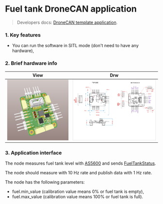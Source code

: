 # Fuel tank DroneCAN application

> Developers docs: [DroneCAN template application](https://github.com/RaccoonlabDev/mini_v2_node/wiki/dronecan).

### 1. Key features

- You can run the software in SITL mode (don't need to have any hardware),

### 2. Brief hardware info

| View | Drw |
| ---- | ------ |
| <img src="assets/view.png" alt="drawing" height="200"> | <img src="assets/drw.png" alt="drawing" height="200"> |

### 3. Application interface

The node measures fuel tank level with [AS5600](https://github.com/ZilantRobotics/libperiph/tree/master/sensors/encoder) and sends [FuelTankStatus](https://dronecan.github.io/Specification/7._List_of_standard_data_types/#fueltankstatus).

The node should measure with 10 Hz rate and publish data with 1 Hz rate.

The node has the following parameters:
- fuel.min_value (calibration value means 0% or fuel tank is empty),
- fuel.max_value (calibration value means 100% or fuel tank is full).
